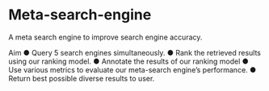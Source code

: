 # Meta-search-engine
A meta search engine to improve search engine accuracy.

Aim
● Query 5 search engines simultaneously.
● Rank the retrieved results using our ranking model.
● Annotate the results of our ranking model
● Use various metrics to evaluate our meta-search engine’s performance.
● Return best possible diverse results to user.
